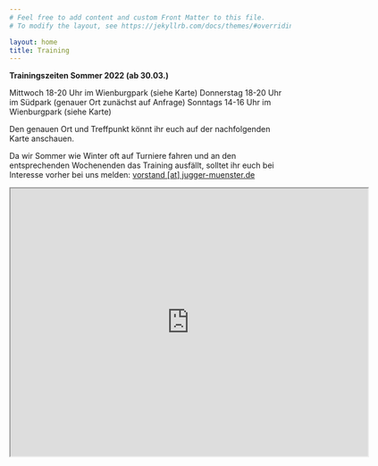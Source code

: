 ```yaml
---
# Feel free to add content and custom Front Matter to this file.
# To modify the layout, see https://jekyllrb.com/docs/themes/#overriding-theme-defaults

layout: home
title: Training
---
```

**Trainingszeiten Sommer 2022 (ab 30.03.)**

Mittwoch 18-20 Uhr im Wienburgpark (siehe Karte)
Donnerstag 18-20 Uhr im Südpark (genauer Ort zunächst auf Anfrage)
Sonntags 14-16 Uhr im Wienburgpark (siehe Karte)

Den genauen Ort und Treffpunkt könnt ihr euch auf der nachfolgenden Karte anschauen.

Da wir Sommer wie Winter oft auf Turniere fahren und an den entsprechenden Wochenenden das Training ausfällt,
solltet ihr euch bei Interesse vorher bei uns melden:  [vorstand [at] jugger-muenster.de](vorstand@jugger-muenster.de)

<iframe src="https://www.google.com/maps/d/embed?mid=1ItXdHt4LITyJr3uKbfTh02Tr8lLqO4Rk" width="640" height="480"></iframe>

